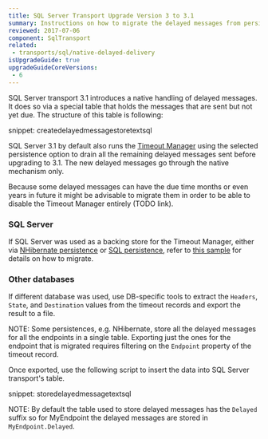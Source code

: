 ```yaml
---
title: SQL Server Transport Upgrade Version 3 to 3.1
summary: Instructions on how to migrate the delayed messages from persistence-based mechanism (Timeout Manager) to native transport handling.
reviewed: 2017-07-06
component: SqlTransport
related:
 - transports/sql/native-delayed-delivery
isUpgradeGuide: true
upgradeGuideCoreVersions:
 - 6
---
```


SQL Server transport 3.1 introduces a native handling of delayed messages. It does so via a special table that holds the messages that are sent but not yet due. The structure of this table is following:

snippet: createdelayedmessagestoretextsql

SQL Server 3.1 by default also runs the [Timeout Manager](/nservicebus/messaging/timeout-manager.md) using the selected persistence option to drain all the remaining delayed messages sent before upgrading to 3.1. The new delayed messages go through the native mechanism only.

Because some delayed messages can have the due time months or even years in future it might be advisable to migrate them in order to be able to disable the Timeout Manager entirely (TODO link).


### SQL Server

If SQL Server was used as a backing store for the Timeout Manager, either via [NHibernate persistence](/persistence/nhibernate/) or [SQL persistence](/persistence/sql), refer to [this sample](/samples/sqltransport/native-timeout-migration/) for details on how to migrate. 


### Other databases

If different database was used, use DB-specific tools to extract the `Headers`, `State`, and `Destination` values from the timeout records and export the result to a file.

NOTE: Some persistences, e.g. NHibernate, store all the delayed messages for all the endpoints in a single table. Exporting just the ones for the endpoint that is migrated requires filtering on the `Endpoint` property of the timeout record.

Once exported, use the following script to insert the data into SQL Server transport's table.

snippet: storedelayedmessagetextsql

NOTE: By default the table used to store delayed messages has the `Delayed` suffix so for MyEndpoint the delayed messages are stored in `MyEndpoint.Delayed`.